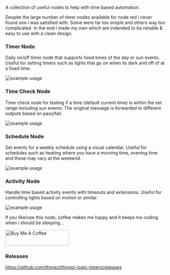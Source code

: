 A collection of useful nodes to help with time based automation.  

Despite the large number of timer nodes available for node red i never found one i was satisfied with.  Some were far too simple and others way too complicated.  In the end i made my own which are indended to be reliable & easy to use with a clean design.

### Timer Node
Daily on/off timer node that supports fixed times of the day or sun events.  Useful for setting timers such as lights that go on when its dark and off of at a fixed time.

![example usage](https://raw.githubusercontent.com/thingzi/thingzi-logic-timers/1.4.0/docs/images/timer.png)

### Time Check Node
Time check node for testing if a time (default current time) is within the set range including sun events. The original message is forwarded to different outputs based on pass/fail.

![example usage](https://raw.githubusercontent.com/thingzi/thingzi-logic-timers/1.4.0/docs/images/time-check.png)

### Schedule Node
Set events for a weekly schedule using a visual calendar.  Useful for schedules such as heating where you have a morning time, evening time and these may vary at the weekend.

![example usage](https://raw.githubusercontent.com/thingzi/thingzi-logic-timers/1.4.0/docs/images/schedule.png)

### Activity Node
Handle time based activity events with timeouts and extensions.  Useful for controlling lights based on motion
or similar.

![example usage](https://raw.githubusercontent.com/thingzi/thingzi-logic-timers/1.4.0/docs/images/activity.png)

If you like/use this node, coffee makes me happy and it keeps me coding when i should be sleeping...

<a href="https://www.buymeacoffee.com/thingzi" target="_blank"><img src="https://cdn.buymeacoffee.com/buttons/v2/default-yellow.png" alt="Buy Me A Coffee" style="height: 50px !important;width: 200px !important;" ></a>

### Releases
https://github.com/thingzi/thingzi-logic-timers/releases
